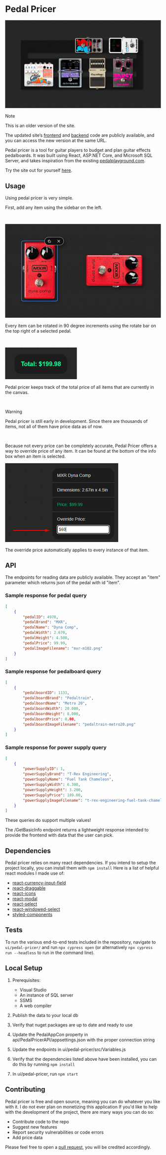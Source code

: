 # Pedal Pricer
![Preview Image](images/pedals.png)

> [!NOTE]
> This is an older version of the site.
> 
> The updated site’s [frontend](https://github.com/4acf/PedalPricerClient) and [backend](https://github.com/4acf/PedalPricerServer) code are publicly available, and you can access the new version at the same URL.

Pedal pricer is a tool for guitar players to budget and plan guitar effects pedalboards. It was built using React, ASP.NET Core, and Microsoft SQL Server, and takes inspiration from the existing [pedalplayground.com](https://pedalplayground.com).

Try the site out for yourself [here](https://pedalpricer.com).

## Usage

Using pedal pricer is very simple.

First, add any item using the sidebar on the left.

<br>

![A selected pedal](images/dynacomps.png)

Every item can be rotated in 90 degree increments using the rotate bar on the top right of a selected pedal.

<br>

![Total price](images/total.png)

Pedal pricer keeps track of the total price of all items that are currently in the canvas.

<br>

> [!WARNING]
> Pedal pricer is still early in development.
> Since there are thousands of items, not all of them have price data as of now.

<br>

Because not every price can be completely accurate, Pedal Pricer offers a way to override price of any item. It can be found at the bottom of the info box when an item is selected.

![The override setting](images/override.png)

The override price automatically applies to every instance of that item.

## API
The endpoints for reading data are publicly available. They accept an "item" parameter which returns json of the pedal with id "item".
### Sample response for pedal query
```json
[
    {
        "pedalID": 4970,
        "pedalBrand": "MXR",
        "pedalName": "Dyna Comp",
        "pedalWidth": 2.670,
        "pedalHeight": 4.500,
        "pedalPrice": 99.99,
        "pedalImageFilename": "mxr-m102.png"
    }
]
```

### Sample response for pedalboard query
```json
[
    {
        "pedalboardID": 1133,
        "pedalboardBrand": "Pedaltrain",
        "pedalboardName": "Metro 20",
        "pedalboardWidth": 20.000,
        "pedalboardHeight": 8.000,
        "pedalboardPrice": 0.00,
        "pedalboardImageFilename": "pedaltrain-metro20.png"
    }
]
```

### Sample response for power supply query
```json
[
    {
        "powerSupplyID": 1,
        "powerSupplyBrand": "T-Rex Engineering",
        "powerSupplyName": "Fuel Tank Chameleon",
        "powerSupplyWidth": 6.300,
        "powerSupplyHeight": 3.200,
        "powerSupplyPrice": 189.00,
        "powerSupplyImageFilename": "t-rex-engineering-fuel-tank-chameleon.png"
    }
]
```

These queries do support multiple values!

The /GetBasicInfo endpoint returns a lightweight response intended to provide the frontend with data that the user can pick.

## Dependencies
Pedal pricer relies on many react dependencies. If you intend to setup the project locally, you can install them with `npm install`
Here is a list of helpful react modules I made use of:
<ul>
  <li><a href="https://www.npmjs.com/package/react-currency-input-field">react-currency-input-field</a></li>
  <li><a href="https://www.npmjs.com/package/react-draggable">react-draggable</a></li>
  <li><a href="https://www.npmjs.com/package/react-icons">react-icons</a></li>
  <li><a href="https://www.npmjs.com/package/react-modal">react-modal</a></li>
  <li><a href="https://react-select.com/home">react-select</a></li>
  <li><a href="https://github.com/jacobworrel/react-windowed-select">react-windowed-select</a></li>
  <li><a href="https://styled-components.com/">styled-components</a></li>
</ul>

## Tests
To run the various end-to-end tests included in the repository, navigate to `ui/pedal-pricer/` and run `npx cypress open` (or alternatively `npx cypress run --headless` to run in the command line).

## Local Setup
1. Prerequisites:
   <ul>
     <li>Visual Studio</li>
     <li>An instance of SQL server</li>
     <li>SSMS</li>
     <li>A web compiler</li>
   </ul>

2. Publish the data to your local db
3. Verify that nuget packages are up to date and ready to use
4. Update the PedalAppCon property in api/PedalPricerAPI/appsettings.json with the proper connection string
5. Update the endpoints in ui/pedal-pricer/src/Variables.js
6. Verify that the dependencies listed above have been installed, you can do this by running `npm install`
7. In ui/pedal-pricer, run `npm start`

## Contributing
Pedal pricer is free and open source, meaning you can do whatever you like with it. I do not ever plan on monetizing this application
If you'd like to help with the development of the project, there are many ways you can do so:
<ul>
  <li>Contribute code to the repo</li>
  <li>Suggest new features</li>
  <li>Report security vulnerabilities or code errors</li>
  <li>Add price data</li>
</ul>

Please feel free to open a [pull request](https://github.com/4acf/pedal-pricer/pulls), you will be credited accordingly.
